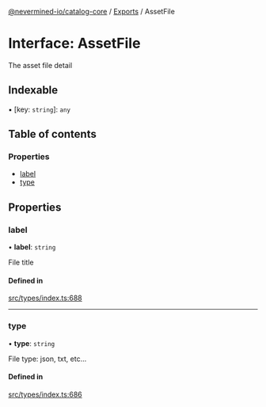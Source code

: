 [@nevermined-io/catalog-core](../README.md) / [Exports](../modules.md) / AssetFile

# Interface: AssetFile

The asset file detail

## Indexable

▪ [key: `string`]: `any`

## Table of contents

### Properties

- [label](AssetFile.md#label)
- [type](AssetFile.md#type)

## Properties

### label

• **label**: `string`

File title

#### Defined in

[src/types/index.ts:688](https://github.com/nevermined-io/components-catalog/blob/0f2a278/lib/src/types/index.ts#L688)

___

### type

• **type**: `string`

File type: json, txt, etc...

#### Defined in

[src/types/index.ts:686](https://github.com/nevermined-io/components-catalog/blob/0f2a278/lib/src/types/index.ts#L686)
